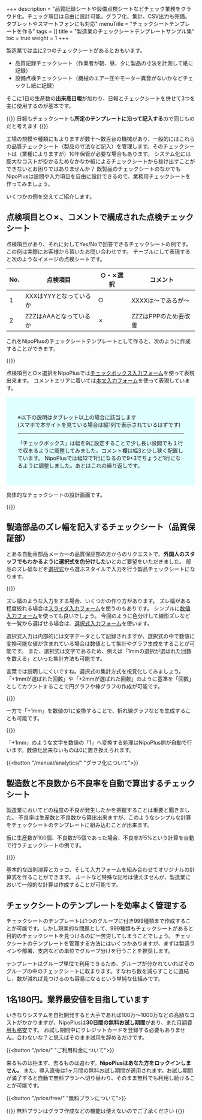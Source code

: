 +++
description = "品質記録シートや設備点検シートなどチェック業務をクラウド化。チェック項目は自由に設計可能。グラフ化、集計、CSV出力も完備。タブレットやスマートフォンにも対応"
menuTitle = "チェックシートテンプレートを作る"
tags = []
title = "製造業のチェックシートテンプレートサンプル集"
toc = true
weight = 1
+++


製造業では主に2つのチェックシートがあるとおもいます。

- 品質記録チェックシート（作業者が朝、昼、夕に製品の寸法を計測して紙に記録）
- 設備点検チェックシート（機械のエアー圧やモーター異音がないかなどチェックし紙に記録）

そこに1日の生産数の**出来高日報**が加わり、日報とチェックシートを併せて3つを主に使用するのが基本です。

{{<alice pos="right" icon="here">}}
日報もチェックシートも**所定のテンプレートに沿って記入する**ので同じものだと考えます
{{</alice>}}

工場の規模や種類にもよりますが数十〜数百台の機械があり、一般的にはこれらの品質チェックシート（製品の寸法など記入）を管理します。そのチェックシートは（業種によりますが）10年保管が必要な場合もあります。
システム化には膨大なコストが掛かるためなかなか紙によるチェックシートから抜け出すことができないとお困りではありませんか？
既製品のチェックシートのなかでもNipoPlusは設問や入力項目を自由に設計できるので、業務用チェックシートを作ってみましょう。

いくつかの例を交えてご紹介します。

## 点検項目と○✗、コメントで構成された点検チェックシート

点検項目があり、それに対してYes/Noで回答できるチェックシートの例です。この例は実際にお客様から頂いたお問い合わせです。
テーブルにして表現すると次のようなイメージの点検シートです。

|No.|点検項目|○・✗選択|コメント|
|---|---|---|---|
|1|XXXはYYYとなっているか|○|XXXXは〜であるが〜|
|2|ZZZはAAAとなっているか|✗|ZZZはPPPのため要改善|

これをNipoPlusのチェックシートテンプレートとして作ると、次のように作成することができます。

{{<appscreen filename="sample1" title="設備点検チェックシートのサンプル" >}}

点検項目と○✗選択をNipoPlusでは[チェックボックス入力フォーム](/manual/initial-setting/template/checkbox/)を使って表現出来ます。
コメントエリアに着いては[本文入力フォーム](/manual/initial-setting/template/text/)を使って表現しています。

<div style="background:lightcyan;padding:30px">

※以下の説明はタブレット以上の場合に該当します  
(スマホで本サイトを見ている場合は縦1列で表示されているはずです)  

--- 
「チェックボックス」は幅を9に設定することで少し長い設問でも１行で収まるように調整してみました。コメント欄は幅3と少し狭く配置しています。
NipoPlusでは幅12で1行になるので9+3でちょうど1行になるように調整しました。あとはこれの繰り返しです。

</div>

具体的なチェックシートの設計画面です。

{{<appscreen filename="edit1" title="設備点検チェックシートの設計画面" >}}

## 製造部品のズレ幅を記入するチェックシート（品質保証部）

とある自動車部品メーカーの品質保証部の方からのリクエストで、**外国人のスタッフでもわかるように選択式を色分けしたい**とのご要望をいただきました。
部品のズレ幅などを[選択式](/manual/initial-setting/template/select/)から選ぶスタイルで入力を行う製品チェックシートになります。

{{<appscreen filename="sample2" title="" >}}

ズレ幅のような入力をする場合、いくつかの作り方があります。
ズレ幅がある程度絞れる場合は[スライダ入力フォーム](/manual/initial-setting/template/step/)を使うのもありです。
シンプルに[数値入力フォーム](/manual/initial-setting/template/math/)を使っても良いでしょう。
今回のように色分けして線形ズレなどを一覧から選ばせる場合は、[選択式入力フォーム](/manual/initial-setting/template/select/)を使います。

選択式入力は内部的には文字データとして記録されますが、選択式の中で数値に変換可能な値が含まれている場合は数値として集計やグラフ生成をすることが可能です。
また、選択式は文字であるため、例えば「1mmの選択が選ばれた回数を数える」といった集計方法も可能です。

言葉では説明しにくいですね。選択式の集計方式を視覚化してみましょう。
「+1mmが選ばれた回数」や「+2mmが選ばれた回数」のように基準を「回数」としてカウントすることで円グラフや棒グラフの作成が可能です。

{{<appscreen filename="pie-chart" title="選択された回数を基準として集計し、円グラフを生成" >}}

一方で「+1mm」を数値の1に変換することで、折れ線グラフなどを生成することも可能です。

{{<appscreen filename="line-chart" title="選択されたデータを数値化し、折れ線グラフを生成" >}}

「+1mm」のような文字を数値の「1」へ変換する処理はNipoPlus側が自動で行います。数値化出来ないものは0に置き換えられます。

{{<button "/manual/analytics/" "グラフ化について">}}


## 製造数と不良数から不良率を自動で算出するチェックシート

製造業においてどの程度の不良が発生したかを把握することは重要と聞きました。
不良率は生産数と不良数から算出出来ますが、このようなシンプルな計算をチェックシートのテンプレートに組み込むことが出来ます。

仮に生産数が100個、不良数が5個であった場合、不良率が5%という計算を自動で行うチェックシートの例です。

{{<appscreen filename="auto-calc" title="" >}}

基本的な四則演算とカッコ、そして入力フォームを組み合わせてオリジナルの計算式を作ることができます。
ルートなど特殊な記号は使えませんが、製造業において一般的な計算は作成することが可能です。

## チェックシートのテンプレートを効率よく管理する

チェックシートのテンプレートは1つのグループに付き999種類まで作成することが可能です。しかし現実的な問題として、999種類もチェックシートがあると目的のチェックシートを見つけるのに一苦労してしまうことでしょう。
チェックシートのテンプレートを管理する方法にはいくつかありますが、まずは製造ラインや部署、支店などの単位でグループ分けを行うことを推奨します。

テンプレートはグループ単位で利用できるため、グループが分かれていればそのグループの中のチェックシートに収まります。すなわち数を減らすことに直結し、数が減れば見つけるのも容易になるという単純な仕組みです。

## 1名180円。業界最安値を目指しています

いきなりシステムを自社開発すると大手であれば100万〜1000万などの高額なコストがかかりますが、NipoPlusは**30日間の無料お試し期間**があり、また[月額費用も格安](/price/)です。
お試し期間中にクレジットカードを登録する必要もありません。合わないな？と思えばそのまま試用を辞めるだけです。 

{{<button "/price/" "ご利用料金について">}}

来るものは拒まず、去るものは追わず。**NipoPlusはあなた方をロックインしません。**
また、導入直後は1ヶ月間の無料お試し期間が適用されます。お試し期間が満了すると自動で無料プランへ切り替わり、そのまま無料でも利用し続けることが可能です。

{{<button "/price/free/" "無料プランについて">}}


{{<alice pos="right" icon="please">}}
無料プランはグラフ作成などの機能は使えないのでご了承ください
{{</alice>}}
